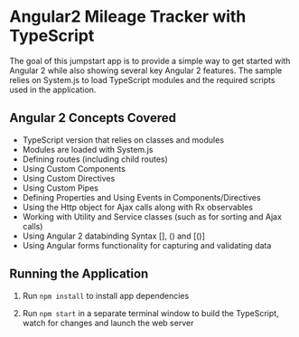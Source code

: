 # Angular2 Mileage Tracker with TypeScript

The goal of this jumpstart app is to provide a simple way to get started with Angular 2 
while also showing several key Angular 2 features. The sample relies on System.js to load 
TypeScript modules and the required scripts used in the application.


## Angular 2 Concepts Covered

* TypeScript version that relies on classes and modules
* Modules are loaded with System.js
* Defining routes (including child routes)
* Using Custom Components
* Using Custom Directives
* Using Custom Pipes
* Defining Properties and Using Events in Components/Directives
* Using the Http object for Ajax calls along with Rx observables
* Working with Utility and Service classes (such as for sorting and Ajax calls)
* Using Angular 2 databinding Syntax [], () and [()]
* Using Angular forms functionality for capturing and validating data

## Running the Application

1. Run `npm install` to install app dependencies

2. Run `npm start` in a separate terminal window to build the TypeScript, watch for changes and launch the web server